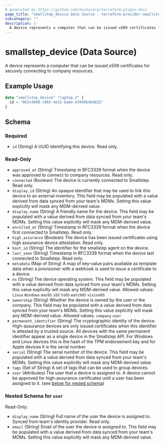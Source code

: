 ```yaml
---
# generated by https://github.com/hashicorp/terraform-plugin-docs
page_title: "smallstep_device Data Source - terraform-provider-smallstep"
subcategory: ""
description: |-
  A device represents a computer that can be issued x509 certificates for securely connecting to company resources.
---
```


# smallstep_device (Data Source)

A device represents a computer that can be issued x509 certificates for securely connecting to company resources.

## Example Usage

```terraform
data "smallstep_device" "laptop_2" {
  id = "063cd688-c803-4e32-babe-e5940b4bd832"
}
```

<!-- schema generated by tfplugindocs -->
## Schema

### Required

- `id` (String) A UUID identifying this device. Read only.

### Read-Only

- `approved_at` (String) Timestamp in RFC3339 format when the device was approved to connect to company resources. Read only.
- `connected` (Boolean) The device is currently connected to Smallstep. Read only.
- `display_id` (String) An opaque identifier that may be used to link this device to an external inventory.
This field may be populated with a value derived from data synced from your team's MDMs.
Setting this value explicitly will mask any MDM-derived value.
- `display_name` (String) A friendly name for the device.
This field may be populated with a value derived from data synced from your team's MDMs.
Setting this value explicitly will mask any MDM-derived value.
- `enrolled_at` (String) Timestamp in RFC3339 format when the device first connected to Smallstep. Read only.
- `high_assurance` (Boolean) The device has been issued certificates using high assurance device attestation. Read only.
- `host_id` (String) The identifier for the smallstep agent on the device.
- `last_seen` (String) Timestamp in RFC3339 format when the device last connected to Smallstep. Read only.
- `metadata` (Map of String) A map of key-value pairs available as template data when a provisioner with a webhook is used to issue a certificate to a device.
- `os` (String) The device operating system.
This field may be populated with a value derived from data synced from your team's MDMs.
Setting this value explicitly will mask any MDM-derived value.
 Allowed values: `Linux` `Windows` `macOS` `iOS` `tvOS` `watchOS` `visionOS`
- `ownership` (String) Whether the device is owned by the user or the company.
This field may be populated with a value derived from data synced from your team's MDMs.
Setting this value explicitly will mask any MDM-derived value.
 Allowed values: `company` `user`
- `permanent_identifier` (String) The cryptographic identity of the device. High-assurance devices are only issued certificates when this identifier is attested by a trusted source. All devices with the same permanent identifier appear as a single device in the Smallstep API. For Windows and Linux devices this is the hash of the TPM endorsement key and for Apple devices it is the serial number.
- `serial` (String) The serial number of the device.
This field may be populated with a value derived from data synced from your team's MDMs.
Setting this value explicitly will mask any MDM-derived value.
- `tags` (Set of String) A set of tags that can be used to group devices.
- `user` (Attributes) The user that a device is assigned to. A device cannot be approved for high-assurance certificates until a user has been assigned to it. (see [below for nested schema](#nestedatt--user))

<a id="nestedatt--user"></a>
### Nested Schema for `user`

Read-Only:

- `display_name` (String) Full name of the user the device is assigned to. Synced from team's identity provider. Read only.
- `email` (String) Email of the user the device is assigned to.
This field may be populated with a value derived from data synced from your team's MDMs.
Setting this value explicitly will mask any MDM-derived value.


